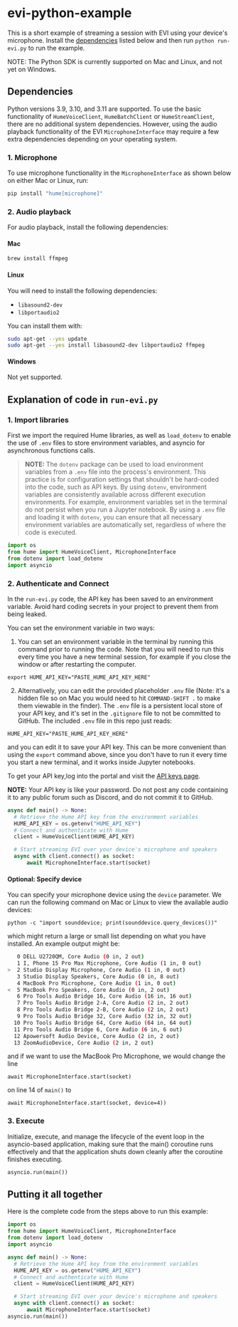 # evi-python-example

This is a short example of streaming a session with EVI using your device's microphone. Install the [dependencies](#dependencies) listed below and then run `python run-evi.py` to run the example.

NOTE: The Python SDK is currently supported on Mac and Linux, and not yet on Windows.

## Dependencies

Python versions 3.9, 3.10, and 3.11 are supported. To use the basic functionality of `HumeVoiceClient`, `HumeBatchClient` or `HumeStreamClient`, there are no additional system dependencies. However, using the audio playback functionality of the EVI `MicrophoneInterface` may require a few extra dependencies depending on your operating system.

### 1. Microphone

To use microphone functionality in the `MicrophoneInterface` as shown below on either Mac or Linux, run:

```bash
pip install "hume[microphone]"
```

### 2. Audio playback

For audio playback, install the following dependencies:

#### Mac

```bash
brew install ffmpeg
```

#### Linux

You will need to install the following dependencies:

- `libasound2-dev`
- `libportaudio2`

You can install them with:

```bash
sudo apt-get --yes update
sudo apt-get --yes install libasound2-dev libportaudio2 ffmpeg
```

#### Windows

Not yet supported.

## Explanation of code in `run-evi.py`

### 1. Import libraries

First we import the required Hume libraries, as well as `load_dotenv` to enable the use of `.env` files to store environment variables, and asyncio for asynchronous functions calls.

> **NOTE:** The `dotenv` package can be used to load environment variables from a `.env` file into the process's environment. This practice is for configuration settings that shouldn't be hard-coded into the code, such as API keys. By using `dotenv`, environment variables are consistently available across different execution environments. For example, environment variables set in the terminal do not persist when you run a Jupyter notebook. By using a `.env` file and loading it with `dotenv`, you can ensure that all necessary environment variables are automatically set, regardless of where the code is executed.

```python
import os
from hume import HumeVoiceClient, MicrophoneInterface
from dotenv import load_dotenv
import asyncio
```

### 2. Authenticate and Connect

In the `run-evi.py` code, the API key has been saved to an environment variable. Avoid hard coding secrets in your project to prevent them from being leaked.

You can set the environment variable in two ways:

  1. You can set an environment variable in the terminal by running this command prior to running the code. Note that you will need to run this every time you have a new terminal session, for example if you close the window or after restarting the computer.

`export HUME_API_KEY="PASTE_HUME_API_KEY_HERE"`


  2. Alternatively, you can edit the provided placeholder `.env` file (Note: it's a hidden file so on Mac you would need to hit `COMMAND-SHIFT .` to make them viewable in the finder). The `.env` file is a persistent local store of your API key, and it's set in the `.gitignore` file to not be committed to GitHub. The included `.env` file in this repo just reads:

  `HUME_API_KEY="PASTE_HUME_API_KEY_HERE"`

  and you can edit it to save your API key. This can be more convenient than using the `export` command above, since you don't have to run it every time you start a new terminal, and it works inside Jupyter notebooks.

To get your API key,log into the portal and visit the [API keys page](https://beta.hume.ai/settings/keys).

**NOTE:** Your API key is like your password. Do not post any code containing it to any public forum such as Discord, and do not commit it to GitHub.

```python
async def main() -> None:
  # Retrieve the Hume API key from the environment variables
  HUME_API_KEY = os.getenv("HUME_API_KEY")
  # Connect and authenticate with Hume
  client = HumeVoiceClient(HUME_API_KEY)

  # Start streaming EVI over your device's microphone and speakers
  async with client.connect() as socket:
      await MicrophoneInterface.start(socket)
```

#### Optional: Specify device

You can specify your microphone device using the `device` parameter. We can run the following command on Mac or Linux to view the available audio devices:

`python -c "import sounddevice; print(sounddevice.query_devices())"`

which might return a large or small list depending on what you have installed. An example output might be:

```bash
   0 DELL U2720QM, Core Audio (0 in, 2 out)
   1 I, Phone 15 Pro Max Microphone, Core Audio (1 in, 0 out)
>  2 Studio Display Microphone, Core Audio (1 in, 0 out)
   3 Studio Display Speakers, Core Audio (0 in, 8 out)
   4 MacBook Pro Microphone, Core Audio (1 in, 0 out)
<  5 MacBook Pro Speakers, Core Audio (0 in, 2 out)
   6 Pro Tools Audio Bridge 16, Core Audio (16 in, 16 out)
   7 Pro Tools Audio Bridge 2-A, Core Audio (2 in, 2 out)
   8 Pro Tools Audio Bridge 2-B, Core Audio (2 in, 2 out)
   9 Pro Tools Audio Bridge 32, Core Audio (32 in, 32 out)
  10 Pro Tools Audio Bridge 64, Core Audio (64 in, 64 out)
  11 Pro Tools Audio Bridge 6, Core Audio (6 in, 6 out)
  12 Apowersoft Audio Device, Core Audio (2 in, 2 out)
  13 ZoomAudioDevice, Core Audio (2 in, 2 out)
```

and if we want to use the MacBook Pro Microphone, we would change the line

`await MicrophoneInterface.start(socket)`

on line 14 of `main()` to

`await MicrophoneInterface.start(socket, device=4))`


### 3. Execute

Initialize, execute, and manage the lifecycle of the event loop in the asyncio-based application, making sure that the main() coroutine runs effectively and that the application shuts down cleanly after the coroutine finishes executing.

```python
asyncio.run(main())
```

## Putting it all together

Here is the complete code from the steps above to run this example:

```python
import os
from hume import HumeVoiceClient, MicrophoneInterface
from dotenv import load_dotenv
import asyncio

async def main() -> None:
  # Retrieve the Hume API key from the environment variables
  HUME_API_KEY = os.getenv("HUME_API_KEY")
  # Connect and authenticate with Hume
  client = HumeVoiceClient(HUME_API_KEY)

  # Start streaming EVI over your device's microphone and speakers 
  async with client.connect() as socket:
      await MicrophoneInterface.start(socket)
asyncio.run(main())
```
